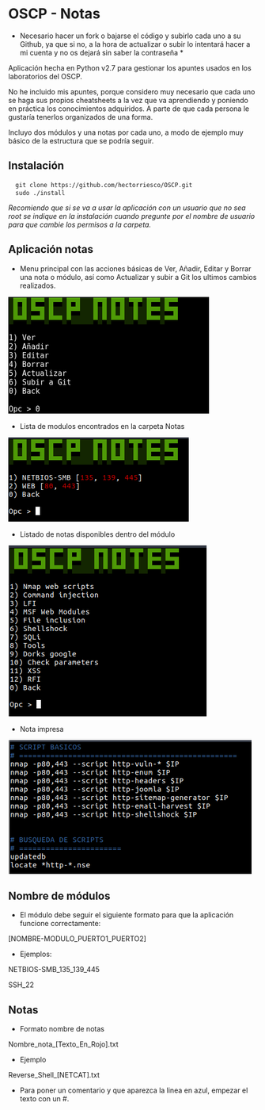 # OSCP - Notas

* Necesario hacer un fork o bajarse el código y subirlo cada uno a su Github, ya que si no, a la hora de actualizar o subir lo intentará hacer a mi cuenta y no os dejará sin saber la contraseña * 

Aplicación hecha en Python v2.7 para gestionar los apuntes usados en los laboratorios del OSCP.

No he incluido mis apuntes, porque considero muy necesario que cada uno se haga sus propios cheatsheets a la vez que va aprendiendo y poniendo en práctica los conocimientos adquiridos. A parte de que cada persona le gustaría tenerlos organizados de una forma.

Incluyo dos módulos y una notas por cada uno, a modo de ejemplo muy básico de la estructura que se podría seguir.

## Instalación

``` 
  git clone https://github.com/hectorriesco/OSCP.git
  sudo ./install 
```

*Recomiendo que si se va a usar la aplicación con un usuario que no sea root se indique en la instalación cuando pregunte por el nombre de usuario para que cambie los permisos a la carpeta.*

## Aplicación notas

- Menu principal con las acciones básicas de Ver, Añadir, Editar y Borrar una nota o módulo, así como Actualizar y subir a Git los ultimos cambios realizados.

![inicio](img/inicio.png)

- Lista de modulos encontrados en la carpeta Notas

![modulos](img/modulos.png)

- Listado de notas disponibles dentro del módulo

![notas](img/notas.png)

- Nota impresa

![nota](img/nota.png)


## Nombre de módulos

- El módulo debe seguir el siguiente formato para que la aplicación funcione correctamente:

[NOMBRE-MODULO_PUERTO1_PUERTO2]

- Ejemplos:

NETBIOS-SMB_135_139_445

SSH_22


## Notas

- Formato nombre de notas

Nombre_nota_[Texto_En_Rojo].txt

- Ejemplo

Reverse_Shell_[NETCAT].txt

- Para poner un comentario y que aparezca la linea en azul, empezar el texto con un \#.
